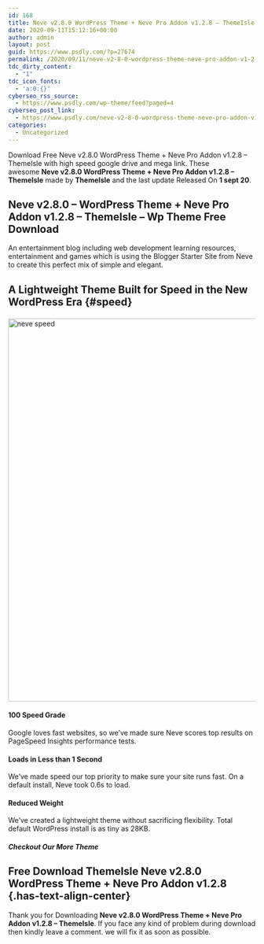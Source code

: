 ```yaml
---
id: 168
title: Neve v2.8.0 WordPress Theme + Neve Pro Addon v1.2.8 – ThemeIsle
date: 2020-09-11T15:12:16+00:00
author: admin
layout: post
guid: https://www.psdly.com/?p=27674
permalink: /2020/09/11/neve-v2-8-0-wordpress-theme-neve-pro-addon-v1-2-8-themeisle/
tdc_dirty_content:
  - "1"
tdc_icon_fonts:
  - 'a:0:{}'
cyberseo_rss_source:
  - https://www.psdly.com/wp-theme/feed?paged=4
cyberseo_post_link:
  - https://www.psdly.com/neve-v2-8-0-wordpress-theme-neve-pro-addon-v1-2-8-themeisle
categories:
  - Uncategorized
---
```

Download Free Neve v2.8.0 WordPress Theme + Neve Pro Addon v1.2.8 – ThemeIsle with high speed google drive and mega link. These awesome&nbsp;**Neve v2.8.0 WordPress Theme + Neve Pro Addon v1.2.8 – ThemeIsle**&nbsp;made by&nbsp;**ThemeIsle**&nbsp;and the last update Released On&nbsp;**1 sept 20**.

## **Neve v2.8.0 – WordPress Theme + Neve Pro Addon v1.2.8 – ThemeIsle** – Wp Theme Free Download

An entertainment blog including web development learning resources, entertainment and games which is using the Blogger Starter Site from Neve to create this perfect mix of simple and elegant.

## A Lightweight Theme Built for Speed in the New WordPress Era {#speed}<figure class="wp-block-image size-large is-resized">

<img loading="lazy" src="https://i2.wp.com/mllj2j8xvfl0.i.optimole.com/d0cOXWA.tOAV~36f21/w:645/h:541/q:90/https://s30246.pcdn.co/wp-content/uploads/2019/09/neve-speed.png?resize=927%2C779&ssl=1" alt="neve speed" width="927" height="779" title="Neve v2.8.0 WordPress Theme + Neve Pro Addon v1.2.8 – ThemeIsle 2" data-recalc-dims="1" /> </figure> 

#### 100 Speed Grade

Google loves fast websites, so we’ve made sure Neve scores top results on PageSpeed Insights performance tests.

#### Loads in Less than 1 Second

We’ve made speed our top priority to make sure your site runs fast. On a default install, Neve took 0.6s to load.

#### Reduced Weight

We’ve created a lightweight theme without sacrificing flexibility. Total default WordPress install is as tiny as 28KB.

##### **Checkout Our More Theme**

## **Free Download ThemeIsle Neve v2.8.0 WordPress Theme + Neve Pro Addon v1.2.8** {.has-text-align-center}

Thank you for Downloading&nbsp;**Neve v2.8.0 WordPress Theme + Neve Pro Addon v1.2.8 – ThemeIsle**. If you face any kind of problem during download then kindly leave a comment. we will fix it as soon as possible.